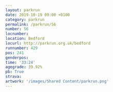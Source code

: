```yaml
---
layout: parkrun
date: 2019-10-19 09:00 +0100
category: parkrun
permalink: /parkrun/56
number: 56
locnumber: 
location: Bedford
locurl: http://parkrun.org.uk/bedford
runnumber: 429
pos: 241
genderpos: 
time: '33:24'
agegrade: 39.92%
pb: True
strava: 
artwork: '/images/Shared Content/parkrun.png'
---
```


